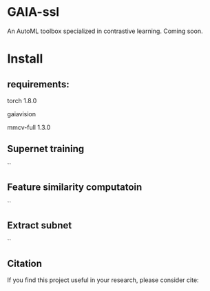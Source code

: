 # GAIA-ssl
An AutoML toolbox specialized in contrastive learning. Coming soon.
# Install

  ## requirements:
  torch 1.8.0
  
  gaiavision
  
  mmcv-full 1.3.0

## Supernet training
``
## Feature similarity computatoin
``

## Extract subnet
``

## Citation

If you find this project useful in your research, please consider cite:

